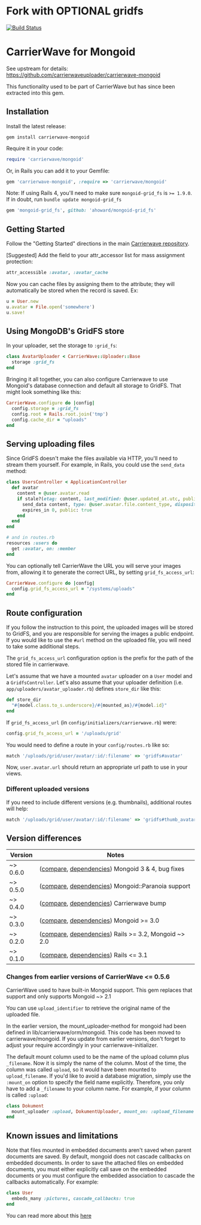 # Fork with OPTIONAL gridfs

[![Build Status](https://travis-ci.org/glebtv/carrierwave-mongoid.svg)](https://travis-ci.org/glebtv/carrierwave-mongoid)

# CarrierWave for Mongoid 

See upstream for details: https://github.com/carrierwaveuploader/carrierwave-mongoid


This functionality used to be part of CarrierWave but has since been extracted
into this gem.

## Installation

Install the latest release:

    gem install carrierwave-mongoid

Require it in your code:

```ruby
require 'carrierwave/mongoid'
```

Or, in Rails you can add it to your Gemfile:

```ruby
gem 'carrierwave-mongoid', :require => 'carrierwave/mongoid'
```

Note: If using Rails 4, you'll need to make sure `mongoid-grid_fs` is `>= 1.9.0`.
If in doubt, run `bundle update mongoid-grid_fs`

```ruby
gem 'mongoid-grid_fs', github: 'ahoward/mongoid-grid_fs'
```

## Getting Started

Follow the "Getting Started" directions in the main
[Carrierwave repository](https://raw.github.com/carrierwaveuploader/carrierwave/).

[Suggested] Add the field to your attr_accessor list for mass assignment
protection:

```ruby
attr_accessible :avatar, :avatar_cache
```

Now you can cache files by assigning them to the attribute; they will
automatically be stored when the record is saved. Ex:

```ruby
u = User.new
u.avatar = File.open('somewhere')
u.save!
```

## Using MongoDB's GridFS store

In your uploader, set the storage to `:grid_fs`:

```ruby
class AvatarUploader < CarrierWave::Uploader::Base
  storage :grid_fs
end
```

Bringing it all together, you can also configure Carrierwave to use Mongoid's
database connection and default all storage to GridFS. That might look something
like this:

```ruby
CarrierWave.configure do |config|
  config.storage = :grid_fs
  config.root = Rails.root.join('tmp')
  config.cache_dir = "uploads"
end
```

## Serving uploading files

Since GridFS doesn't make the files available via HTTP, you'll need to stream
them yourself. For example, in Rails, you could use the `send_data` method:

```ruby
class UsersController < ApplicationController
  def avatar
    content = @user.avatar.read
    if stale?(etag: content, last_modified: @user.updated_at.utc, public: true)
      send_data content, type: @user.avatar.file.content_type, disposition: "inline"
      expires_in 0, public: true
    end
  end
end

# and in routes.rb
resources :users do
  get :avatar, on: :member
end
```

You can optionally tell CarrierWave the URL you will serve your images from,
allowing it to generate the correct URL, by setting `grid_fs_access_url`:

```ruby
CarrierWave.configure do |config|
  config.grid_fs_access_url = "/systems/uploads"
end
```

## Route configuration

If you follow the instruction to this point, the uploaded images will be
stored to GridFS, and you are responsible for serving the images a public
endpoint. If you would like to use the `#url` method on the uploaded file, you
will need to take some additional steps.

The `grid_fs_access_url` configuration option is the prefix for the path of
the stored file in carrierwave.

Let's assume that we have a mounted `avatar` uploader on a `User` model and a
`GridfsController`. Let's also assume that your uploader definition
(i.e. `app/uploaders/avatar_uploader.rb`) defines `store_dir` like this:

```ruby
def store_dir
  "#{model.class.to_s.underscore}/#{mounted_as}/#{model.id}"
end
```

If `grid_fs_access_url` (in `config/initializers/carrierwave.rb`) were:

```ruby
config.grid_fs_access_url = '/uploads/grid'
```

You would need to define a route in your `config/routes.rb` like so:

```ruby
match '/uploads/grid/user/avatar/:id/:filename' => 'gridfs#avatar'
```

Now, `user.avatar.url` should return an appropriate url path to use in your
views.

### Different uploaded versions

If you need to include different versions (e.g. thumbnails), additional routes
will help:

```ruby
match '/uploads/grid/user/avatar/:id/:filename' => 'gridfs#thumb_avatar', constraints: { filename: /thumb.*/ }
```

## Version differences

| Version  | Notes                                                                           |
|----------|---------------------------------------------------------------------------------|
| ~> 0.6.0 | ([compare][compare-0.6], [dependencies][deps-0.6]) Mongoid 3 & 4, bug fixes     |
| ~> 0.5.0 | ([compare][compare-0.5], [dependencies][deps-0.5]) Mongoid::Paranoia support    |
| ~> 0.4.0 | ([compare][compare-0.4], [dependencies][deps-0.4]) Carrierwave bump             |
| ~> 0.3.0 | ([compare][compare-0.3], [dependencies][deps-0.3]) Mongoid >= 3.0               |
| ~> 0.2.0 | ([compare][compare-0.2], [dependencies][deps-0.2]) Rails >= 3.2, Mongoid ~> 2.0 |
| ~> 0.1.0 | ([compare][compare-0.1], [dependencies][deps-0.1]) Rails <= 3.1                 |

[compare-0.6]: https://github.com/carrierwaveuploader/carrierwave-mongoid/compare/v0.5.0...v0.6.3
[compare-0.5]: https://github.com/carrierwaveuploader/carrierwave-mongoid/compare/v0.4.0...v0.5.0
[compare-0.4]: https://github.com/carrierwaveuploader/carrierwave-mongoid/compare/v0.3.1...v0.4.0
[compare-0.3]: https://github.com/carrierwaveuploader/carrierwave-mongoid/compare/v0.2.1...v0.3.1
[compare-0.2]: https://github.com/carrierwaveuploader/carrierwave-mongoid/compare/v0.1.7...v0.2.2
[compare-0.1]: https://github.com/carrierwaveuploader/carrierwave-mongoid/compare/v0.1.1...v0.1.7

[deps-0.6]: https://rubygems.org/gems/carrierwave-mongoid/versions/0.6.3
[deps-0.5]: https://rubygems.org/gems/carrierwave-mongoid/versions/0.5.0
[deps-0.4]: https://rubygems.org/gems/carrierwave-mongoid/versions/0.4.0
[deps-0.3]: https://rubygems.org/gems/carrierwave-mongoid/versions/0.3.1
[deps-0.2]: https://rubygems.org/gems/carrierwave-mongoid/versions/0.2.2
[deps-0.1]: https://rubygems.org/gems/carrierwave-mongoid/versions/0.1.7

### Changes from earlier versions of CarrierWave <= 0.5.6

CarrierWave used to have built-in Mongoid support. This gem replaces that
support and only supports Mongoid ~> 2.1

You can use `upload_identifier` to retrieve the original name of the uploaded file.

In the earlier version, the mount_uploader-method for mongoid had been defined
in lib/carrierwave/orm/mongoid. This code has been moved to
carrierwave/mongoid. If you update from earlier versions, don't forget to adjust
your require accordingly in your carrierwave-initializer.

The default mount column used to be the name of the upload column plus
`_filename`. Now it is simply the name of the column. Most of the time, the
column was called `upload`, so it would have been mounted to `upload_filename`.
If you'd like to avoid a database migration, simply use the `:mount_on` option
to specify the field name explicitly. Therefore, you only have to add a
`_filename` to your column name. For example, if your column is called
`:upload`:

```ruby
class Dokument
  mount_uploader :upload, DokumentUploader, mount_on: :upload_filename
end
```

## Known issues and limitations

Note that files mounted in embedded documents aren't saved when parent documents
are saved. By default, mongoid does not cascade callbacks on embedded
documents. In order to save the attached files on embedded documents, you must
either explicitly call save on the embedded documents or you must configure the
embedded association to cascade the callbacks automatically. For example:

```ruby
class User
  embeds_many :pictures, cascade_callbacks: true
end
```

You can read more about this [here](https://github.com/carrierwaveuploader/carrierwave/issues#issue/81)
